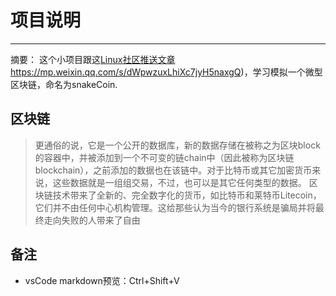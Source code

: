 # 项目说明

---

摘要： 这个小项目跟这[Linux社区推送文章]()https://mp.weixin.qq.com/s/dWpwzuxLhiXc7jyH5naxgQ)，学习模拟一个微型区块链，命名为snakeCoin.

## 区块链


> 更通俗的说，它是一个公开的数据库，新的数据存储在被称之为区块block的容器中，并被添加到一个不可变的链chain中（因此被称为区块链blockchain），之前添加的数据也在该链中。对于比特币或其它加密货币来说，这些数据就是一组组交易，不过，也可以是其它任何类型的数据。
>区块链技术带来了全新的、完全数字化的货币，如比特币和莱特币Litecoin，它们并不由任何中心机构管理。这给那些认为当今的银行系统是骗局并将最终走向失败的人带来了自由























## 备注

- vsCode markdown预览：Ctrl+Shift+V